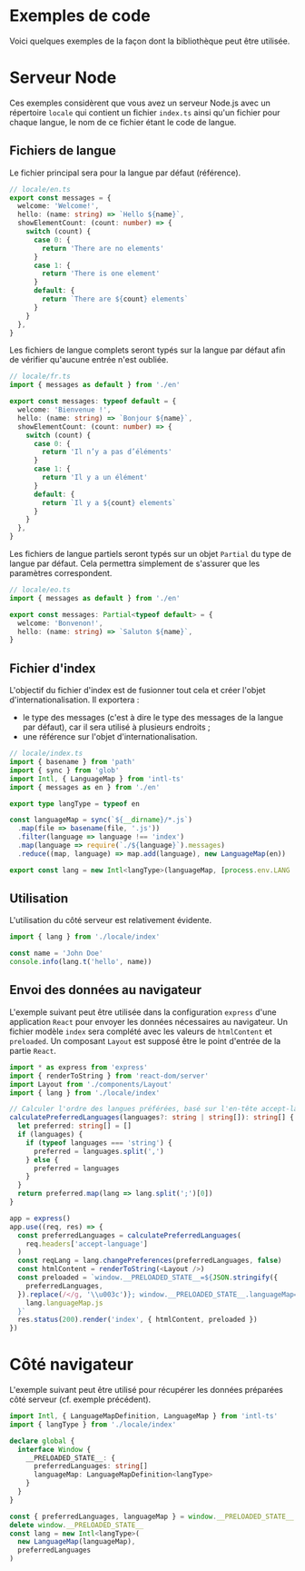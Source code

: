 # Exemples de code

Voici quelques exemples de la façon dont la bibliothèque peut être utilisée.

# Serveur Node

Ces exemples considèrent que vous avez un serveur Node.js avec un répertoire `locale` qui contient un fichier `index.ts` ainsi qu'un fichier pour chaque langue, le nom de ce fichier étant le code de langue.

## Fichiers de langue

Le fichier principal sera pour la langue par défaut (référence).

```typescript
// locale/en.ts
export const messages = {
  welcome: 'Welcome!',
  hello: (name: string) => `Hello ${name}`,
  showElementCount: (count: number) => {
    switch (count) {
      case 0: {
        return 'There are no elements'
      }
      case 1: {
        return 'There is one element'
      }
      default: {
        return `There are ${count} elements`
      }
    }
  },
}
```

Les fichiers de langue complets seront typés sur la langue par défaut afin de vérifier qu'aucune entrée n'est oubliée.

```typescript
// locale/fr.ts
import { messages as default } from './en'

export const messages: typeof default = {
  welcome: 'Bienvenue !',
  hello: (name: string) => `Bonjour ${name}`,
  showElementCount: (count: number) => {
    switch (count) {
      case 0: {
        return 'Il n’y a pas d’éléments'
      }
      case 1: {
        return 'Il y a un élément'
      }
      default: {
        return `Il y a ${count} elements`
      }
    }
  },
}
```

Les fichiers de langue partiels seront typés sur un objet `Partial` du type de langue par défaut. Cela permettra simplement de s'assurer que les paramètres correspondent.

```typescript
// locale/eo.ts
import { messages as default } from './en'

export const messages: Partial<typeof default> = {
  welcome: 'Bonvenon!',
  hello: (name: string) => `Saluton ${name}`,
}
```

## Fichier d'index

L'objectif du fichier d'index est de fusionner tout cela et créer l'objet d'internationalisation. Il exportera :

* le type des messages (c'est à dire le type des messages de la langue par défaut), car il sera utilisé à plusieurs endroits ;
* une référence sur l'objet d'internationalisation.

```typescript
// locale/index.ts
import { basename } from 'path'
import { sync } from 'glob'
import Intl, { LanguageMap } from 'intl-ts'
import { messages as en } from './en'

export type langType = typeof en

const languageMap = sync(`${__dirname}/*.js`)
  .map(file => basename(file, '.js'))
  .filter(language => language !== 'index')
  .map(language => require(`./${language}`).messages)
  .reduce((map, language) => map.add(language), new LanguageMap(en))

export const lang = new Intl<langType>(languageMap, [process.env.LANG || ''])
```

## Utilisation

L'utilisation du côté serveur est relativement évidente.

```typescript
import { lang } from './locale/index'

const name = 'John Doe'
console.info(lang.t('hello', name))
```

## Envoi des données au navigateur

L'exemple suivant peut être utilisée dans la configuration `express` d'une application `React` pour envoyer les données nécessaires au navigateur. Un fichier modèle `index` sera complété avec les valeurs de `htmlContent` et `preloaded`. Un composant `Layout` est supposé être le point d'entrée de la partie `React`.

```typescript
import * as express from 'express'
import { renderToString } from 'react-dom/server'
import Layout from './components/Layout'
import { lang } from './locale/index'

// Calculer l'ordre des langues préférées, basé sur l'en-tête accept-language
calculatePreferredLanguages(languages?: string | string[]): string[] {
  let preferred: string[] = []
  if (languages) {
    if (typeof languages === 'string') {
      preferred = languages.split(',')
    } else {
      preferred = languages
    }
  }
  return preferred.map(lang => lang.split(';')[0])
}

app = express()
app.use((req, res) => {
  const preferredLanguages = calculatePreferredLanguages(
    req.headers['accept-language']
  )
  const reqLang = lang.changePreferences(preferredLanguages, false)
  const htmlContent = renderToString(<Layout />)
  const preloaded = `window.__PRELOADED_STATE__=${JSON.stringify({
    preferredLanguages,
  }).replace(/</g, '\\u003c')}; window.__PRELOADED_STATE__.languageMap=${
    lang.languageMap.js
  }`
  res.status(200).render('index', { htmlContent, preloaded })
})
```

# Côté navigateur

L'exemple suivant peut être utilisé pour récupérer les données préparées côté serveur (cf. exemple précédent).

```typescript
import Intl, { LanguageMapDefinition, LanguageMap } from 'intl-ts'
import { langType } from './locale/index'

declare global {
  interface Window {
    __PRELOADED_STATE__: {
      preferredLanguages: string[]
      languageMap: LanguageMapDefinition<langType>
    }
  }
}

const { preferredLanguages, languageMap } = window.__PRELOADED_STATE__
delete window.__PRELOADED_STATE__
const lang = new Intl<langType>(
  new LanguageMap(languageMap),
  preferredLanguages
)
```
